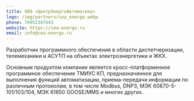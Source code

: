 ```yaml
---
title: ООО «ЦентрЭнергоАвтоматика»
logo: /img/partners/cea_energo.webp
phone: 74952347643
website: https://cea-energo.ru
email: info@cea-energo.ru
---
```


Разработчик программного обеспечения в области диспетчеризации, телемеханики и АСУТП на объектах электроэнергетики и ЖКХ.


Основным продуктом компании является кросс-платформенное программное обеспечение ТМИУС КП, предназначенное для выполнения функций автоматизации, приема-передачи информации по различным протоколам, в том числе Modbus, DNP3, МЭК 60870-5-101/103/104, МЭК 61850 GOOSE/MMS и многих других.
